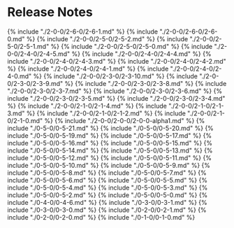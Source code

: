 # Release Notes
{% include "./2-0-0/2-6-0/2-6-1.md" %}
{% include "./2-0-0/2-6-0/2-6-0.md" %}
{% include "./2-0-0/2-5-0/2-5-2.md" %}
{% include "./2-0-0/2-5-0/2-5-1.md" %}
{% include "./2-0-0/2-5-0/2-5-0.md" %}
{% include "./2-0-0/2-4-0/2-4-5.md" %}
{% include "./2-0-0/2-4-0/2-4-4.md" %}
{% include "./2-0-0/2-4-0/2-4-3.md" %}
{% include "./2-0-0/2-4-0/2-4-2.md" %}
{% include "./2-0-0/2-4-0/2-4-1.md" %}
{% include "./2-0-0/2-4-0/2-4-0.md" %}
{% include "./2-0-0/2-3-0/2-3-10.md" %}
{% include "./2-0-0/2-3-0/2-3-9.md" %}
{% include "./2-0-0/2-3-0/2-3-8.md" %}
{% include "./2-0-0/2-3-0/2-3-7.md" %}
{% include "./2-0-0/2-3-0/2-3-6.md" %}
{% include "./2-0-0/2-3-0/2-3-5.md" %}
{% include "./2-0-0/2-3-0/2-3-4.md" %}
{% include "./2-0-0/2-1-0/2-1-4.md" %}
{% include "./2-0-0/2-1-0/2-1-3.md" %}
{% include "./2-0-0/2-1-0/2-1-2.md" %}
{% include "./2-0-0/2-1-0/2-1-0.md" %}
{% include "./2-0-0/2-0-0/2-0-0-alpha1.md" %}
{% include "./0-5-0/0-5-21.md" %}
{% include "./0-5-0/0-5-20.md" %}
{% include "./0-5-0/0-5-19.md" %}
{% include "./0-5-0/0-5-17.md" %}
{% include "./0-5-0/0-5-16.md" %}
{% include "./0-5-0/0-5-15.md" %}
{% include "./0-5-0/0-5-14.md" %}
{% include "./0-5-0/0-5-13.md" %}
{% include "./0-5-0/0-5-12.md" %}
{% include "./0-5-0/0-5-11.md" %}
{% include "./0-5-0/0-5-10.md" %}
{% include "./0-5-0/0-5-9.md" %}
{% include "./0-5-0/0-5-8.md" %}
{% include "./0-5-0/0-5-7.md" %}
{% include "./0-5-0/0-5-6.md" %}
{% include "./0-5-0/0-5-5.md" %}
{% include "./0-5-0/0-5-4.md" %}
{% include "./0-5-0/0-5-3.md" %}
{% include "./0-5-0/0-5-2.md" %}
{% include "./0-5-0/0-5-0.md" %}
{% include "./0-4-0/0-4-6.md" %}
{% include "./0-3-0/0-3-1.md" %}
{% include "./0-3-0/0-3-0.md" %}
{% include "./0-2-0/0-2-1.md" %}
{% include "./0-2-0/0-2-0.md" %}
{% include "./0-1-0/0-1-0.md" %}
